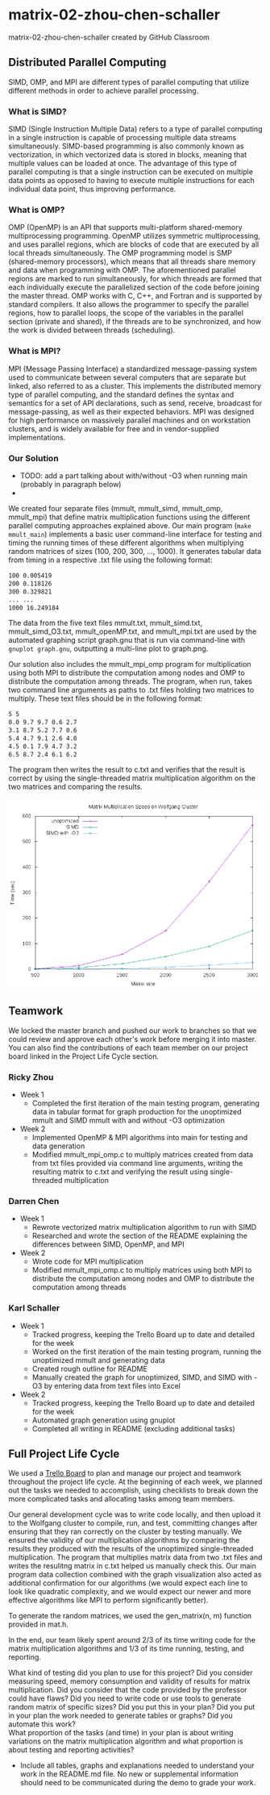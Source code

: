 # matrix-02-zhou-chen-schaller
matrix-02-zhou-chen-schaller created by GitHub Classroom

## Distributed Parallel Computing
SIMD, OMP, and MPI are different types of parallel computing that utilize different methods in order to achieve parallel processing.

### What is SIMD?
SIMD (Single Instruction Multiple Data) refers to a type of parallel computing in a single instruction is capable of processing multiple data streams simultaneously. SIMD-based programming is also commonly known as vectorization, in which vectorized data is stored in blocks, meaning that multiple values can be loaded at once. The advantage of this type of parallel computing is that a single instruction can be executed on multiple data points as opposed to having to execute multiple instructions for each individual data point, thus improving performance.

### What is OMP?
OMP (OpenMP) is an API that supports multi-platform shared-memory multiprocessing programming. OpenMP utilizes symmetric multiprocessing, and uses parallel regions, which are blocks of code that are executed by all local threads simultaneously. The OMP programming model is SMP (shared-memory processors), which means that all threads share memory and data when programming with OMP. The aforementioned parallel regions are marked to run simultaneously, for which threads are formed that each individually execute the parallelized section of the code before joining the master thread. OMP works with C, C++, and Fortran and is supported by standard compilers. It also allows the programmer to specify the parallel regions, how to parallel loops, the scope of the variables in the parallel section (private and shared), if the threads are to be synchronized, and how the work is divided between threads (scheduling).

### What is MPI?
MPI (Message Passing Interface) a standardized message-passing system used to communicate between several computers that are separate but linked, also referred to as a cluster. This implements the distributed memory type of parallel computing, and the standard defines the syntax and semantics for a set of API declarations, such as send, receive, broadcast for message-passing, as well as their expected behaviors. MPI was designed for high performance on massively parallel machines and on workstation clusters, and is widely available for free and in vendor-supplied implementations.

### Our Solution
* TODO: add a part talking about with/without -O3 when running main (probably in paragraph below)
* 
We created four separate files (mmult, mmult_simd, mmult_omp, mmult_mpi) that define matrix multiplication functions using the different parallel computing approaches explained above. Our main program (`make mmult_main`) implements a basic user command-line interface for testing and timing the running times of these different algorithms when multiplying random matrices of sizes (100, 200, 300, ..., 1000). It generates tabular data from timing in a respective .txt file using the following format:
```
100 0.005419
200 0.118126
300 0.329821
... ...
1000 16.249184
```
The data from the five text files mmult.txt, mmult_simd.txt, mmult_simd_O3.txt, mmult_openMP.txt, and mmult_mpi.txt are used by the automated graphing script graph.gnu that is run via command-line with `gnuplot graph.gnu`, outputting a multi-line plot to graph.png.

Our solution also includes the mmult_mpi_omp program for multiplication using both MPI to distribute the computation among nodes and OMP to distribute the computation among threads. The program, when run, takes two command line arguments as paths to .txt files holding two matrices to multiply. These text files should be in the following format:
```
5 5
0.0 9.7 9.7 0.6 2.7
3.1 8.7 5.2 7.7 0.6
5.4 4.7 9.1 2.6 4.0
4.5 0.1 7.9 4.7 3.2
6.5 8.7 2.4 6.1 6.2
```
The program then writes the result to c.txt and verifies that the result is correct by using the single-threaded matrix multiplication algorithm on the two matrices and comparing the results.

![Graph](graph.png)

## Teamwork
We locked the master branch and pushed our work to branches so that we could review and approve each other's work before merging it into master. You can also find the contributions of each team member on our project board linked in the Project Life Cycle section.

### Ricky Zhou
* Week 1
  * Completed the first iteration of the main testing program, generating data in tabular format for graph production for the unoptimized mmult and SIMD mmult with and without -O3 optimization
* Week 2
  * Implemented OpenMP & MPI algorithms into main for testing and data generation
  * Modified mmult_mpi_omp.c to multiply matrices created from data from txt files provided via command line arguments, writing the resulting matrix to c.txt and verifying the result using single-threaded multiplication
  

### Darren Chen
* Week 1
  * Rewrote vectorized matrix multiplication algorithm to run with SIMD
  * Researched and wrote the section of the README explaining the differences between SIMD, OpenMP, and MPI
* Week 2
  * Wrote code for MPI multiplication
  * Modified mmult_mpi_omp.c to multiply matrices using both MPI to distribute the computation among nodes and OMP to distribute the computation among threads

### Karl Schaller
* Week 1
  * Tracked progress, keeping the Trello Board up to date and detailed for the week
  * Worked on the first iteration of the main testing program, running the unoptimized mmult and generating data
  * Created rough outline for README
  * Manually created the graph for unoptimized, SIMD, and SIMD with -O3 by entering data from text files into Excel
* Week 2
  * Tracked progress, keeping the Trello Board up to date and detailed for the week
  * Automated graph generation using gnuplot
  * Completed all writing in README (excluding additional tasks)

## Full Project Life Cycle
We used a [Trello Board](https://trello.com/b/20iU4Cqc/02-zhou-chen-schaller) to plan and manage our project and teamwork throughout the project life cycle. At the beginning of each week, we planned out the tasks we needed to accomplish, using checklists to break down the more complicated tasks and allocating tasks among team members.

Our general development cycle was to write code locally, and then upload it to the Wolfgang cluster to compile, run, and test, committing changes after ensuring that they ran correctly on the cluster by testing manually. We ensured the validity of our multiplication algorithms by comparing the results they produced with the results of the unoptimized single-threaded multiplication. The program that multiplies matrix data from two .txt files and writes the resulitng matrix in c.txt helped us manually check this. Our main program data collection combined with the graph visualization also acted as additional confirmation for our algorithms (we would expect each line to look like quadratic complexity, and we would expect our newer and more effective algorithms like MPI to perform significantly better).

To generate the random matrices, we used the gen_matrix(n, m) function provided in mat.h.

In the end, our team likely spent around 2/3 of its time writing code for the matrix multiplication algorithms and 1/3 of its time running, testing, and reporting.

What kind of testing did you plan to use for this project? Did you consider measuring speed, memory consumption and validity of results for matrix multiplication. Did you consider that the code provided by the professor could have flaws?
    Did you need to write code or use tools to generate random matrix of specific sizes? Did you put this in your plan? 
    Did you put in your plan the work needed to generate tables or graphs? Did you automate this work?  
    What proportion of the tasks (and time) in your plan is  about writing variations on the matrix multiplication algorithm and what proportion is about testing and reporting activities?

* Include all tables, graphs and explanations needed to understand your work in the README.md file. No new or supplemental information should need to be communicated during the demo to grade your work.
